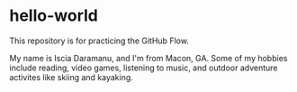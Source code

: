 # hello-world
This repository is for practicing the GitHub Flow.

My name is Iscia Daramanu, and I'm from Macon, GA. Some of my hobbies include reading, video games, listening to music, and outdoor adventure activites like skiing and kayaking.

